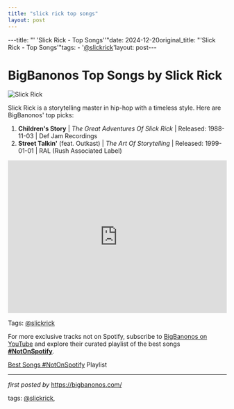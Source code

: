 ```yaml
---
title: "slick rick top songs"
layout: post
---
```

---title: "' 'Slick Rick - Top Songs''"date: 2024-12-20original_title: "'Slick Rick - Top Songs'"tags:  - '[@slickrick](/tags/slickrick/)'layout: post---<h1>BigBanonos Top Songs by Slick Rick</h1><img src="https://www.udiscovermusic.com/wp-content/uploads/2020/01/Slick-Rick-Jonathan-Mannion.jpg" alt="Slick Rick"> <p>Slick Rick is a storytelling master in hip-hop with a timeless style. Here are BigBanonos' top picks:</p> <ol> <li><strong>Children's Story</strong> | <em>The Great Adventures Of Slick Rick</em> | Released: 1988-11-03 | Def Jam Recordings</li> <li><strong>Street Talkin'</strong> (feat. Outkast) | <em>The Art Of Storytelling</em> | Released: 1999-01-01 | RAL (Rush Associated Label)</li></ol> <div> <iframe src="https://open.spotify.com/embed/playlist/5EghAyUTxi7N4o7BA73VQM?utm_source=generator" width="100%" height="352" frameborder="0" allow="autoplay; clipboard-write; encrypted-media; fullscreen; picture-in-picture" loading="lazy"></iframe></div><p>Tags: [@slickrick](/tags/slickrick/)</p><!--Subscribe and Playlist Links--><div>    <p>For more exclusive tracks not on Spotify, subscribe to <a href="https://www.youtube.com/[@BigBanonos](/tags/BigBanonos/)" target="_blank">BigBanonos on YouTube</a> and explore their curated playlist of the best songs <strong>[#NotOnSpotify](/tags/NotOnSpotify/)</strong>.</p>    <p><a href="https://www.youtube.com/playlist?list=PLtuNtuTatqI0kFahUCbtbfenC_ET5O_tr" target="_blank">Best Songs [#NotOnSpotify](/tags/NotOnSpotify/) Playlist<br /></a></p></div><hr /><p><em>first posted by</em> <a href="https://bigbanonos.com/" rel="noopener" target="_new">https://bigbanonos.com/</a></p><p>tags: [@slickrick](/tags/slickrick/),</p>